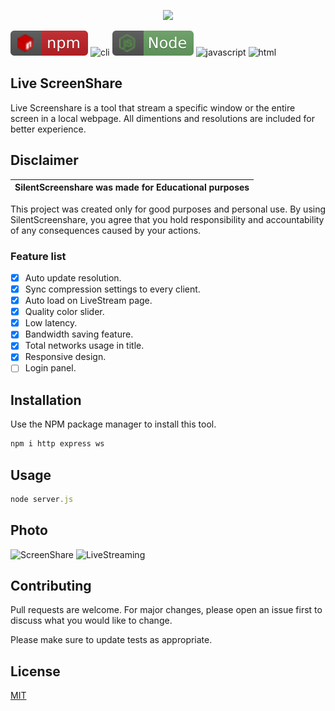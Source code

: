 


<p align="center">
  <img src="https://cdn.discordapp.com/attachments/894962833773711380/1190668263403835462/vecteezy_topographic-background-and-texture-abstraction-with-place_16828112.jpg?ex=65a2a33b&is=65902e3b&hm=be35ab9faa90c25f7d99956b86256d4799fcc3a78d3d05b2af02a33fb5cdf16e&">
</p>

![npm](./src/npm.svg) ![cli](./src/cli.svg) ![node](./src/node.svg) ![javascript](https://img.shields.io/badge/%20%20JavaScript-%20%20%20%20730L-f1e05a.svg) ![html](https://img.shields.io/badge/%20%20HTML-%20%20%20%20164L-e34c26.svg)

## Live ScreenShare
Live Screenshare is a tool that stream a specific window or the entire screen in a local webpage. All dimentions and resolutions are included for better experience.

## Disclaimer

|SilentScreenshare was made for Educational purposes|
|-------------------------------------------------|
This project was created only for good purposes and personal use.
By using SilentScreenshare, you agree that you hold responsibility and accountability of any consequences caused by your actions.

### Feature list

- [x] Auto update resolution.
- [x] Sync compression settings to every client.
- [x] Auto load on LiveStream page.
- [x] Quality color slider.
- [x] Low latency.
- [x] Bandwidth saving feature.
- [x] Total networks usage in title.
- [x] Responsive design.
- [ ] Login panel.

## Installation

Use the NPM package manager  to install this tool.

```bash
npm i http express ws
```

## Usage

```javascript
node server.js
```
## Photo
![ScreenShare](https://cdn.discordapp.com/attachments/894962833773711380/1190669924620845097/image.png?ex=65a2a4c7&is=65902fc7&hm=b86ddd7e66f0620ee3a9abf8f25e71d947a733adf8e5876bbdb8b68f189aaff6&)
![LiveStreaming](https://cdn.discordapp.com/attachments/894962833773711380/1190670061577453568/image.png?ex=65a2a4e8&is=65902fe8&hm=082ce4e8d42a7fbbb430a5eaec5cae1315d8d262feb9a9c389fb3feb31e60e9b&)

## Contributing

Pull requests are welcome. For major changes, please open an issue first
to discuss what you would like to change.

Please make sure to update tests as appropriate.

## License

[MIT](https://choosealicense.com/licenses/mit/)